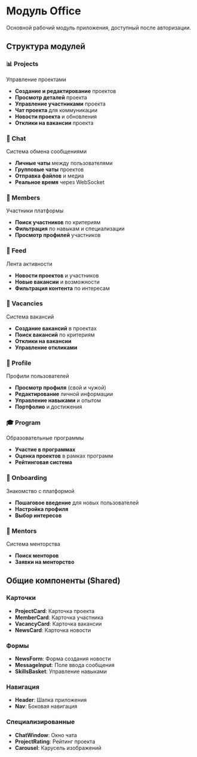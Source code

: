 <!-- @format -->

# Модуль Office

Основной рабочий модуль приложения, доступный после авторизации.

## Структура модулей

### 📊 Projects

Управление проектами

- **Создание и редактирование** проектов
- **Просмотр деталей** проекта
- **Управление участниками** проекта
- **Чат проекта** для коммуникации
- **Новости проекта** и обновления
- **Отклики на вакансии** проекта

### 💬 Chat

Система обмена сообщениями

- **Личные чаты** между пользователями
- **Групповые чаты** проектов
- **Отправка файлов** и медиа
- **Реальное время** через WebSocket

### 👥 Members

Участники платформы

- **Поиск участников** по критериям
- **Фильтрация** по навыкам и специализации
- **Просмотр профилей** участников

### 📰 Feed

Лента активности

- **Новости проектов** и участников
- **Новые вакансии** и возможности
- **Фильтрация контента** по интересам

### 💼 Vacancies

Система вакансий

- **Создание вакансий** в проектах
- **Поиск вакансий** по критериям
- **Отклики на вакансии**
- **Управление откликами**

### 👤 Profile

Профили пользователей

- **Просмотр профиля** (свой и чужой)
- **Редактирование** личной информации
- **Управление навыками** и опытом
- **Портфолио** и достижения

### 🎓 Program

Образовательные программы

- **Участие в программах**
- **Оценка проектов** в рамках программ
- **Рейтинговая система**

### 🚀 Onboarding

Знакомство с платформой

- **Пошаговое введение** для новых пользователей
- **Настройка профиля**
- **Выбор интересов**

### 🤝 Mentors

Система менторства

- **Поиск менторов**
- **Заявки на менторство**

## Общие компоненты (Shared)

### Карточки

- **ProjectCard**: Карточка проекта
- **MemberCard**: Карточка участника
- **VacancyCard**: Карточка вакансии
- **NewsCard**: Карточка новости

### Формы

- **NewsForm**: Форма создания новости
- **MessageInput**: Поле ввода сообщения
- **SkillsBasket**: Управление навыками

### Навигация

- **Header**: Шапка приложения
- **Nav**: Боковая навигация

### Специализированные

- **ChatWindow**: Окно чата
- **ProjectRating**: Рейтинг проекта
- **Carousel**: Карусель изображений
